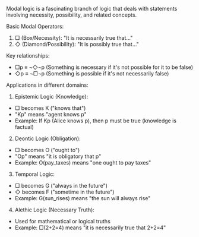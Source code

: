 Modal logic is a fascinating branch of logic that deals with statements involving necessity, possibility, and related concepts.


Basic Modal Operators:
1. □ (Box/Necessity): "It is necessarily true that..."
2. ◇ (Diamond/Possibility): "It is possibly true that..."

Key relationships:
- □p ≡ ¬◇¬p (Something is necessary if it's not possible for it to be false)
- ◇p ≡ ¬□¬p (Something is possible if it's not necessarily false)

Applications in different domains:

1. Epistemic Logic (Knowledge):
- □ becomes K ("knows that")
- "Kp" means "agent knows p"
- Example: If Kp (Alice knows p), then p must be true (knowledge is factual)

2. Deontic Logic (Obligation):
- □ becomes O ("ought to")
- "Op" means "it is obligatory that p"
- Example: O(pay_taxes) means "one ought to pay taxes"

3. Temporal Logic:
- □ becomes G ("always in the future")
- ◇ becomes F ("sometime in the future")
- Example: G(sun_rises) means "the sun will always rise"

4. Alethic Logic (Necessary Truth):
- Used for mathematical or logical truths
- Example: □(2+2=4) means "it is necessarily true that 2+2=4"

